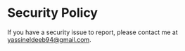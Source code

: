 # Security Policy

If you have a security issue to report, please contact me at [yassineldeeb94@gmail.com](mailto:yassineldeeb94@gmail.com).
